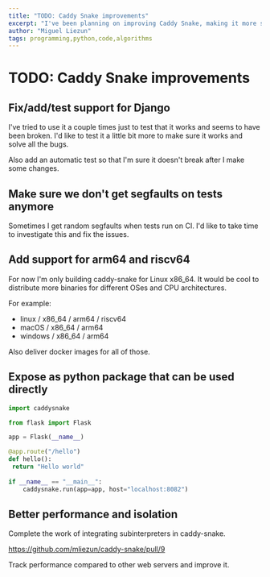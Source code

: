 ```yaml
---
title: "TODO: Caddy Snake improvements"
excerpt: "I've been planning on improving Caddy Snake, making it more stable and easier to use. Right now, I want to add automatic test for Django, and build binaries and Docker images for arm64 and riscv64. I'd also like to turn it into a Python package so you can plug it straight into your code."
author: "Miguel Liezun"
tags: programming,python,code,algorithms
---
```


# TODO: Caddy Snake improvements

## Fix/add/test support for Django

I've tried to use it a couple times just to test that it works and seems to have been broken. I'd like to test it a little bit more to make sure it works and solve all the bugs.

Also add an automatic test so that I'm sure it doesn't break after I make some changes.

## Make sure we don't get segfaults on tests anymore

Sometimes I get random segfaults when tests run on CI. I'd like to take time to investigate this and fix the issues.

## Add support for arm64 and riscv64

For now I'm only building caddy-snake for Linux x86_64. It would be cool to distribute more binaries for different OSes and CPU architectures.

For example:
- linux / x86_64 / arm64 / riscv64
- macOS / x86_64 / arm64
- windows / x86_64 / arm64

Also deliver docker images for all of those.


## Expose as python package that can be used directly

```python
import caddysnake

from flask import Flask

app = Flask(__name__)

@app.route("/hello")
def hello():
 return "Hello world"
 
if __name__ == "__main__":
    caddysnake.run(app=app, host="localhost:8082")
```

## Better performance and isolation

Complete the work of integrating subinterpreters in caddy-snake.

https://github.com/mliezun/caddy-snake/pull/9

Track performance compared to other web servers and improve it.


